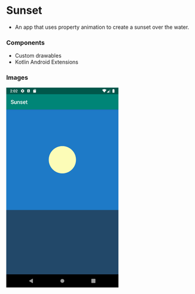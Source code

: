 # Sunset

- An app that uses property animation to create a sunset over the water.

### Components

- Custom drawables
- Kotlin Android Extensions

### Images

<img src="images/dayTime.png" width="300">